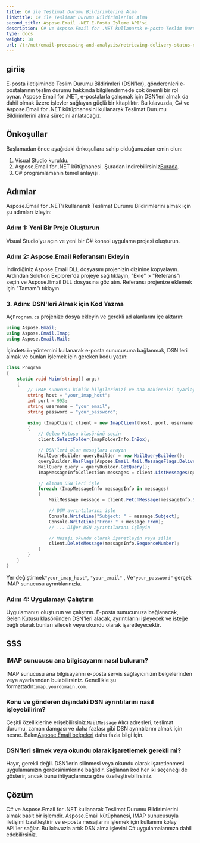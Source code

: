 ```yaml
---
title: C# ile Teslimat Durumu Bildirimlerini Alma
linktitle: C# ile Teslimat Durumu Bildirimlerini Alma
second_title: Aspose.Email .NET E-Posta İşleme API'si
description: C# ve Aspose.Email for .NET kullanarak e-posta Teslim Durumu Bildirimlerini nasıl alacağınızı öğrenin.
type: docs
weight: 18
url: /tr/net/email-processing-and-analysis/retrieving-delivery-status-notifications-with-csharp/
---
```


## giriiş

E-posta iletişiminde Teslim Durumu Bildirimleri (DSN'ler), gönderenleri e-postalarının teslim durumu hakkında bilgilendirmede çok önemli bir rol oynar. Aspose.Email for .NET, e-postalarla çalışmak için DSN'leri almak da dahil olmak üzere işlevler sağlayan güçlü bir kitaplıktır. Bu kılavuzda, C# ve Aspose.Email for .NET kütüphanesini kullanarak Teslimat Durumu Bildirimlerini alma sürecini anlatacağız.

## Önkoşullar

Başlamadan önce aşağıdaki önkoşullara sahip olduğunuzdan emin olun:

1. Visual Studio kuruldu.
2.  Aspose.Email for .NET kütüphanesi. Şuradan indirebilirsiniz[Burada](https://releases.aspose.com/email/net).
3. C# programlamanın temel anlayışı.

## Adımlar

Aspose.Email for .NET'i kullanarak Teslimat Durumu Bildirimlerini almak için şu adımları izleyin:

### Adım 1: Yeni Bir Proje Oluşturun

Visual Studio'yu açın ve yeni bir C# konsol uygulama projesi oluşturun.

### Adım 2: Aspose.Email Referansını Ekleyin

İndirdiğiniz Aspose.Email DLL dosyasını projenizin dizinine kopyalayın. Ardından Solution Explorer'da projeye sağ tıklayın, "Ekle" > "Referans"ı seçin ve Aspose.Email DLL dosyasına göz atın. Referansı projenize eklemek için "Tamam"ı tıklayın.

### 3. Adım: DSN'leri Almak için Kod Yazma

 Aç`Program.cs` projenize dosya ekleyin ve gerekli ad alanlarını içe aktarın:

```csharp
using Aspose.Email;
using Aspose.Email.Imap;
using Aspose.Email.Mail;
```

 İçinde`Main` yöntemini kullanarak e-posta sunucusuna bağlanmak, DSN'leri almak ve bunları işlemek için gereken kodu yazın:

```csharp
class Program
{
    static void Main(string[] args)
    {
        // IMAP sunucusu kimlik bilgilerinizi ve ana makinenizi ayarlayın
        string host = "your_imap_host";
        int port = 993;
        string username = "your_email";
        string password = "your_password";

        using (ImapClient client = new ImapClient(host, port, username, password))
        {
            // Gelen Kutusu klasörünü seçin
            client.SelectFolder(ImapFolderInfo.InBox);

            // DSN'leri olan mesajları arayın
            MailQueryBuilder queryBuilder = new MailQueryBuilder();
            queryBuilder.HasFlags(Aspose.Email.Mail.MessageFlags.DeliveryNotification);
            MailQuery query = queryBuilder.GetQuery();
            ImapMessageInfoCollection messages = client.ListMessages(query);

            // Alınan DSN'leri işle
            foreach (ImapMessageInfo messageInfo in messages)
            {
                MailMessage message = client.FetchMessage(messageInfo.SequenceNumber);

                // DSN ayrıntılarını işle
                Console.WriteLine("Subject: " + message.Subject);
                Console.WriteLine("From: " + message.From);
                // ... Diğer DSN ayrıntılarını işleyin

                // Mesajı okundu olarak işaretleyin veya silin
                client.DeleteMessage(messageInfo.SequenceNumber);
            }
        }
    }
}
```

 Yer değiştirmek`"your_imap_host"`, `"your_email"` , Ve`"your_password"` gerçek IMAP sunucusu ayrıntılarınızla.

### Adım 4: Uygulamayı Çalıştırın

Uygulamanızı oluşturun ve çalıştırın. E-posta sunucunuza bağlanacak, Gelen Kutusu klasöründen DSN'leri alacak, ayrıntılarını işleyecek ve isteğe bağlı olarak bunları silecek veya okundu olarak işaretleyecektir.

## SSS

### IMAP sunucusu ana bilgisayarını nasıl bulurum?

 IMAP sunucusu ana bilgisayarını e-posta servis sağlayıcınızın belgelerinden veya ayarlarından bulabilirsiniz. Genellikle şu formattadır:`imap.yourdomain.com`.

### Konu ve gönderen dışındaki DSN ayrıntılarını nasıl işleyebilirim?

 Çeşitli özelliklerine erişebilirsiniz.`MailMessage` Alıcı adresleri, teslimat durumu, zaman damgası ve daha fazlası gibi DSN ayrıntılarını almak için nesne. Bakın[Aspose.Email belgeleri](https://reference.aspose.com/email/net/) daha fazla bilgi için.

### DSN'leri silmek veya okundu olarak işaretlemek gerekli mi?

Hayır, gerekli değil. DSN'lerin silinmesi veya okundu olarak işaretlenmesi uygulamanızın gereksinimlerine bağlıdır. Sağlanan kod her iki seçeneği de gösterir, ancak bunu ihtiyaçlarınıza göre özelleştirebilirsiniz.

## Çözüm

C# ve Aspose.Email for .NET kullanarak Teslimat Durumu Bildirimlerini almak basit bir işlemdir. Aspose.Email kütüphanesi, IMAP sunucusuyla iletişimi basitleştirir ve e-posta mesajlarını işlemek için kullanımı kolay API'ler sağlar. Bu kılavuzla artık DSN alma işlevini C# uygulamalarınıza dahil edebilirsiniz.